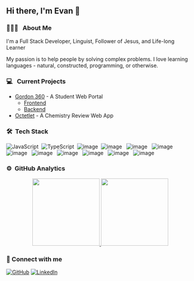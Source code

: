 ## Hi there, I'm Evan :wave:

### 👨🏻‍💻 &nbsp; About Me

I'm a Full Stack Developer, Linguist, Follower of Jesus, and Life-long Learner

My passion is to help people by solving complex problems. I love learning languages - natural, constructed, programming, or otherwise.

### 💻 &nbsp; Current Projects

-   [Gordon 360](https://360.gordon.edu) - A Student Web Portal
    -   [Frontend](https://github.com/gordon-cs/gordon-360-ui)
    -   [Backend](https://github.com/gordon-cs/gordon-360-api)
-   [Octetlet](https://octetlet.vercel.app/) - A Chemistry Review Web App

### 🛠 &nbsp;Tech Stack

![JavaScript](https://img.shields.io/badge/JavaScript-323330?style=flat-square&logo=javascript&logoColor=F7DF1E)&nbsp;
![TypeScript](https://img.shields.io/badge/TypeScript-323330?style=flat-square&logo=typescript&logoColor=007ACC)&nbsp;
![image](https://img.shields.io/badge/React-323330?style=flat-square&logo=react&logoColor=61DAFB)&nbsp;
![image](https://img.shields.io/badge/HTML5-E34F26?style=flat-square&logo=html5&logoColor=white) &nbsp;
![image](https://img.shields.io/badge/CSS3-1572B6?style=flat-square&logo=css3&logoColor=white) &nbsp;
![image](https://img.shields.io/badge/.NET-5C2D91?style=flat-square&logo=.net&logoColor=white) &nbsp;
![image](https://img.shields.io/badge/C%23-239120?style=flat-square&logo=c-sharp&logoColor=white) &nbsp;
![image](https://img.shields.io/badge/Microsoft_SQL_Server-CC2927?style=flat-square&logo=microsoft-sql-server&logoColor=white) &nbsp;
![image](https://img.shields.io/badge/PowerShell-5391FE?style=flat-square&logo=powershell&logoColor=white) &nbsp;
![image](https://img.shields.io/badge/git%20-%23F05033.svg?&style=flat-square&logo=git&logoColor=white) &nbsp;
![image](https://img.shields.io/badge/Python-3776AB?style=flat-square&logo=python&logoColor=white) &nbsp;
![image](https://img.shields.io/badge/Rust-a72145?style=flat-square&logo=rust&logoColor=white) &nbsp;

### ⚙️ &nbsp;GitHub Analytics

<p align="center">
<a href="https://github.com/EjPlatzer" alt="Evan's GitHub Analytics">
    <img height="180em" src="https://github-readme-stats-ejplatzer.vercel.app/api?username=EjPlatzer&hide=stars&count_private=true&show_icons=true&theme=react&include_all_commits=true" />
    <img height="180em" src="https://github-readme-stats-ejplatzer.vercel.app/api/top-langs/?username=EjPlatzer&layout=compact&langs_count=8&theme=react"/>
</a>
</p>

### 🤝 Connect with me

[<image alt="GitHub" src="https://img.shields.io/badge/GitHub-100000?style=for-the-badge&logo=github&logoColor=white"/>](https://github.com/EjPlatzer)
[<image alt="LinkedIn" src="https://img.shields.io/badge/LinkedIn-0077B5?style=for-the-badge&logo=linkedin&logoColor=white"/>](https://www.linkedin.com/in/evanplatzer/)
